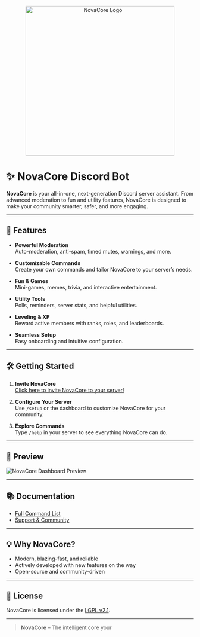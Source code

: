 <p align="center">
  <img src="NovaCore.png" alt="NovaCore Logo" width="400"/>
</p>

# ✨ NovaCore Discord Bot

**NovaCore** is your all-in-one, next-generation Discord server assistant. From advanced moderation to fun and utility features, NovaCore is designed to make your community smarter, safer, and more engaging.

---

## 🚀 Features

- **Powerful Moderation**  
  Auto-moderation, anti-spam, timed mutes, warnings, and more.

- **Customizable Commands**  
  Create your own commands and tailor NovaCore to your server’s needs.

- **Fun & Games**  
  Mini-games, memes, trivia, and interactive entertainment.

- **Utility Tools**  
  Polls, reminders, server stats, and helpful utilities.

- **Leveling & XP**  
  Reward active members with ranks, roles, and leaderboards.

- **Seamless Setup**  
  Easy onboarding and intuitive configuration.

---

## 🛠️ Getting Started

1. **Invite NovaCore**  
   [Click here to invite NovaCore to your server!](#)

2. **Configure Your Server**  
   Use `/setup` or the dashboard to customize NovaCore for your community.

3. **Explore Commands**  
   Type `/help` in your server to see everything NovaCore can do.

---

## 📸 Preview

![NovaCore Dashboard Preview](https://placehold.co/800x200?text=NovaCore+Dashboard+Preview)

---

## 📚 Documentation

- [Full Command List](#)
- [Support & Community](www.discord.gg/z4C6T5m88D)

---

## 💡 Why NovaCore?

- Modern, blazing-fast, and reliable
- Actively developed with new features on the way
- Open-source and community-driven

---

## 📝 License

NovaCore is licensed under the [LGPL v2.1](LICENSE).

---

> **NovaCore** – The intelligent core your
